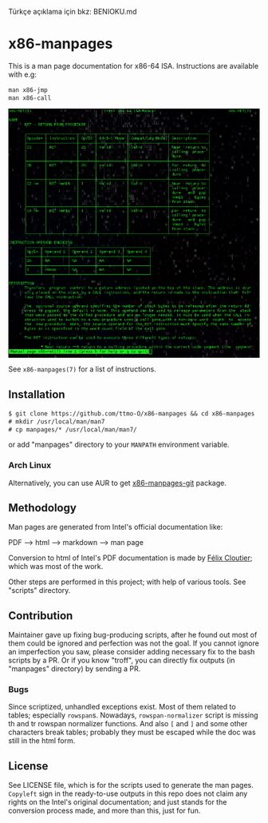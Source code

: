 Türkçe açıklama için bkz: BENIOKU.md

# x86-manpages

This is a man page documentation for x86-64 ISA. Instructions are available with e.g:

```
man x86-jmp
man x86-call
```

<p align="center">
  <img src="ss.png" align="middle">
</p>


See `x86-manpages(7)` for a list of instructions.

## Installation

```
$ git clone https://github.com/ttmo-O/x86-manpages && cd x86-manpages
# mkdir /usr/local/man/man7
# cp manpages/* /usr/local/man/man7/
```
or add "manpages" directory to your `MANPATH` environment variable.

### Arch Linux

Alternatively, you can use AUR to get [x86-manpages-git](https://aur.archlinux.org/packages/x86-manpages-git/) package.

## Methodology

Man pages are generated from Intel's official documentation like:

PDF --> html --> markdown --> man page

Conversion to html of Intel's PDF documentation is made by [Félix Cloutier](https://www.felixcloutier.com/x86/index.html); which was most of the work.

Other steps are performed in this project; with help of various tools. See "scripts" directory.


## Contribution

Maintainer gave up fixing bug-producing scripts, after he found out most of them could be ignored and perfection was not the goal. If you cannot ignore an imperfection you saw, please consider adding necessary fix to the bash scripts by a PR. Or if you know "troff", you can directly fix outputs (in "manpages" directory) by sending a PR.

### Bugs

Since scriptized, unhandled exceptions exist. Most of them related to tables; especially `rowspan`s. Nowadays, `rowspan-normalizer` script is missing th and tr rowspan normalizer functions. And also `[` and `]` and some other characters break tables; probably they must be escaped while the doc was still in the html form.

## License

See LICENSE file, which is for the scripts used to generate the man pages. `Copyleft` sign in the ready-to-use outputs in this repo does not claim any rights on the Intel's original documentation; and just stands for the conversion process made, and more than this, just for fun.
